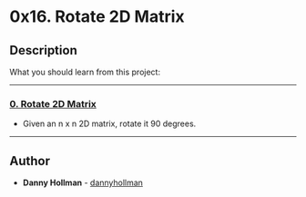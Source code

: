 # 0x16. Rotate 2D Matrix

## Description
What you should learn from this project:

---

### [0. Rotate 2D Matrix](./0-rotate_2d_matrix.py)
* Given an n x n 2D matrix, rotate it 90 degrees.

---

## Author
* **Danny Hollman** - [dannyhollman](https://github.com/dannyhollman)